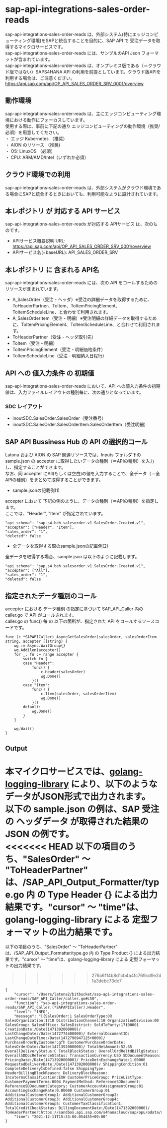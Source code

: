 # sap-api-integrations-sales-order-reads
sap-api-integrations-sales-order-reads は、外部システム(特にエッジコンピューティング環境)をSAPと統合することを目的に、SAP API で 受注データを取得するマイクロサービスです。    
sap-api-integrations-sales-order-reads には、サンプルのAPI Json フォーマットが含まれています。   
sap-api-integrations-sales-order-reads は、オンプレミス版である（＝クラウド版ではない）SAPS4HANA API の利用を前提としています。クラウド版APIを利用する場合は、ご注意ください。   
https://api.sap.com/api/OP_API_SALES_ORDER_SRV_0001/overview

## 動作環境  
sap-api-integrations-sales-order-reads は、主にエッジコンピューティング環境における動作にフォーカスしています。  
使用する際は、事前に下記の通り エッジコンピューティングの動作環境（推奨/必須）を用意してください。  
・ エッジ Kubernetes （推奨）    
・ AION のリソース （推奨)    
・ OS: LinuxOS （必須）    
・ CPU: ARM/AMD/Intel（いずれか必須）　　

## クラウド環境での利用
sap-api-integrations-sales-order-reads は、外部システムがクラウド環境である場合にSAPと統合するときにおいても、利用可能なように設計されています。  

## 本レポジトリ が 対応する API サービス
sap-api-integrations-sales-order-reads が対応する APIサービス は、次のものです。

* APIサービス概要説明 URL: https://api.sap.com/api/OP_API_SALES_ORDER_SRV_0001/overview  
* APIサービス名(=baseURL): API_SALES_ORDER_SRV

## 本レポジトリ に 含まれる API名
sap-api-integrations-sales-order-reads には、次の API をコールするためのリソースが含まれています。  

* A_SalesOrder（受注 - ヘッダ）※受注の詳細データを取得するために、ToHeaderPartner、ToItem、ToItemPricingElement、ToItemScheduleLine、と合わせて利用されます。
* A_SalesOrderItem（受注 - 明細）※受注明細の詳細データを取得するために、ToItemPricingElement、ToItemScheduleLine、と合わせて利用されます。
* ToHeaderPartner（受注 - ヘッダ取引先）
* ToItem（受注 - 明細）
* ToItemPricingElement（受注 - 明細価格条件）
* ToItemScheduleLine（受注 - 明細納入日程行）

## API への 値入力条件 の 初期値
sap-api-integrations-sales-order-reads において、API への値入力条件の初期値は、入力ファイルレイアウトの種別毎に、次の通りとなっています。  

### SDC レイアウト

* inoutSDC.SalesOrder.SalesOrder（受注番号）
* inoutSDC.SalesOrder.SalesOrderItem.SalesOrderItem（受注明細）

## SAP API Bussiness Hub の API の選択的コール

Latona および AION の SAP 関連リソースでは、Inputs フォルダ下の sample.json の accepter に取得したいデータの種別（＝APIの種別）を入力し、指定することができます。  
なお、同 accepter にAll(もしくは空白)の値を入力することで、全データ（＝全APIの種別）をまとめて取得することができます。  

* sample.jsonの記載例(1)  

accepter において 下記の例のように、データの種別（＝APIの種別）を指定します。  
ここでは、"Header", "Item" が指定されています。

```
"api_schema": "sap.s4.beh.salesorder.v1.SalesOrder.Created.v1",
"accepter": ["Header", "Item"],
"sales_order": "1",
"deleted": false
```
  
* 全データを取得する際のsample.jsonの記載例(2)  

全データを取得する場合、sample.json は以下のように記載します。  

```
"api_schema": "sap.s4.beh.salesorder.v1.SalesOrder.Created.v1",
"accepter": ["All"],
"sales_order": "1",
"deleted": false
```

## 指定されたデータ種別のコール

accepter における データ種別 の指定に基づいて SAP_API_Caller 内の caller.go で API がコールされます。  
caller.go の func() 毎 の 以下の箇所が、指定された API をコールするソースコードです。  

```
func (c *SAPAPICaller) AsyncGetSalesOrder(salesOrder, salesOrderItem string, accepter []string) {
	wg := &sync.WaitGroup{}
	wg.Add(len(accepter))
	for _, fn := range accepter {
		switch fn {
		case "Header":
			func() {
				c.Header(salesOrder)
				wg.Done()
			}()
		case "Item":
			func() {
				c.Item(salesOrder, salesOrderItem)
				wg.Done()
			}()
		default:
			wg.Done()
		}
	}

	wg.Wait()
}
```
## Output  
本マイクロサービスでは、[golang-logging-library](https://github.com/latonaio/golang-logging-library) により、以下のようなデータがJSON形式で出力されます。  
以下の sample.json の例は、SAP 受注 の ヘッダデータ が取得された結果の JSON の例です。  
<<<<<<< HEAD
以下の項目のうち、"SalesOrder" ～ "ToHeaderPartner" は、/SAP_API_Output_Formatter/type.go 内 の Type Header {} による出力結果です。"cursor" ～ "time"は、golang-logging-library による 定型フォーマットの出力結果です。  
=======
以下の項目のうち、"SalesOrder" ～ "ToHeaderPartner" は、/SAP_API_Output_Formatter/type.go 内 の Type Product {} による出力結果です。"cursor" ～ "time"は、golang-logging-library による 定型フォーマットの出力結果です。  
>>>>>>> 276a6f14b8d1cb4a4fc769cd9e2d1a3debc73dc7

```
{
	"cursor": "/Users/latona2/bitbucket/sap-api-integrations-sales-order-reads/SAP_API_Caller/caller.go#L50",
	"function": "sap-api-integrations-sales-order-reads/SAP_API_Caller.(*SAPAPICaller).Header",
	"level": "INFO",
	"message": "[{SalesOrder:1 SalesOrderType:OR SalesOrganization:1710 DistributionChannel:10 OrganizationDivision:00 SalesGroup: SalesOffice: SalesDistrict: SoldToParty:17100001 CreationDate:/Date(1471392000000)/ LastChangeDate:/Date(1472774400000)/ ExternalDocumentID: LastChangeDateTime:/Date(1472796947125+0000)/ PurchaseOrderByCustomer:gfh CustomerPurchaseOrderDate: SalesOrderDate:/Date(1471392000000)/ TotalNetAmount:52.65 OverallDeliveryStatus:C TotalBlockStatus: OverallOrdReltdBillgStatus: OverallSDDocReferenceStatus: TransactionCurrency:USD SDDocumentReason: PricingDate:/Date(1471392000000)/ PriceDetnExchangeRate:1.00000 RequestedDeliveryDate:/Date(1471392000000)/ ShippingCondition:01 CompleteDeliveryIsDefined:false ShippingType: HeaderBillingBlockReason: DeliveryBlockReason: IncotermsClassification:EXW CustomerPriceGroup: PriceListType: CustomerPaymentTerms:0004 PaymentMethod: ReferenceSDDocument: ReferenceSDDocumentCategory: CustomerAccountAssignmentGroup:01 AccountingExchangeRate:0.00000 CustomerGroup:01 AdditionalCustomerGroup1: AdditionalCustomerGroup2: AdditionalCustomerGroup3: AdditionalCustomerGroup4: AdditionalCustomerGroup5: CustomerTaxClassification1: TotalCreditCheckStatus: BillingDocumentDate:/Date(1471392000000)/ ToHeaderPartner:https://sandbox.api.sap.com/s4hanacloud/sap/opu/odata/sap/API_SALES_ORDER_SRV/A_SalesOrder('1')/to_Partner}]",
	"time": "2021-12-11T15:33:00.054455+09:00"
}
```


